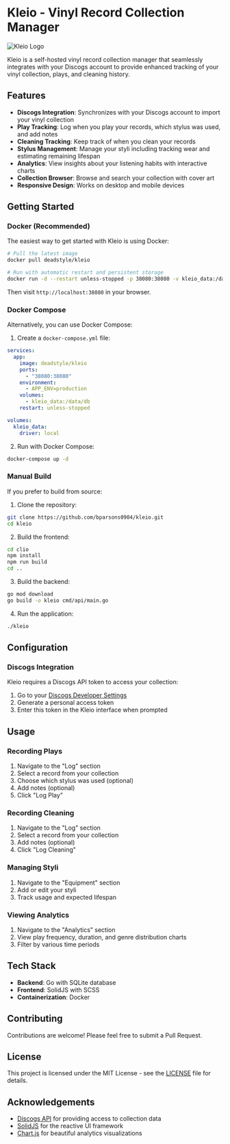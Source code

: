 # Kleio - Vinyl Record Collection Manager

![Kleio Logo](https://via.placeholder.com/150x150?text=Kleio)

Kleio is a self-hosted vinyl record collection manager that seamlessly integrates with your Discogs account to provide enhanced tracking of your vinyl collection, plays, and cleaning history.

## Features

- **Discogs Integration**: Synchronizes with your Discogs account to import your vinyl collection
- **Play Tracking**: Log when you play your records, which stylus was used, and add notes
- **Cleaning Tracking**: Keep track of when you clean your records
- **Stylus Management**: Manage your styli including tracking wear and estimating remaining lifespan
- **Analytics**: View insights about your listening habits with interactive charts
- **Collection Browser**: Browse and search your collection with cover art
- **Responsive Design**: Works on desktop and mobile devices

## Getting Started

### Docker (Recommended)

The easiest way to get started with Kleio is using Docker:

```bash
# Pull the latest image
docker pull deadstyle/kleio

# Run with automatic restart and persistent storage
docker run -d --restart unless-stopped -p 38080:38080 -v kleio_data:/data/db --name kleio deadstyle/kleio
```

Then visit `http://localhost:38080` in your browser.

### Docker Compose

Alternatively, you can use Docker Compose:

1. Create a `docker-compose.yml` file:

```yaml
services:
  app:
    image: deadstyle/kleio
    ports:
      - "38080:38080"
    environment:
      - APP_ENV=production
    volumes:
      - kleio_data:/data/db
    restart: unless-stopped

volumes:
  kleio_data:
    driver: local
```

2. Run with Docker Compose:

```bash
docker-compose up -d
```

### Manual Build

If you prefer to build from source:

1. Clone the repository:

```bash
git clone https://github.com/bparsons0904/kleio.git
cd kleio
```

2. Build the frontend:

```bash
cd clio
npm install
npm run build
cd ..
```

3. Build the backend:

```bash
go mod download
go build -o kleio cmd/api/main.go
```

4. Run the application:

```bash
./kleio
```

## Configuration

### Discogs Integration

Kleio requires a Discogs API token to access your collection:

1. Go to your [Discogs Developer Settings](https://www.discogs.com/settings/developers)
2. Generate a personal access token
3. Enter this token in the Kleio interface when prompted

## Usage

### Recording Plays

1. Navigate to the "Log" section
2. Select a record from your collection
3. Choose which stylus was used (optional)
4. Add notes (optional)
5. Click "Log Play"

### Recording Cleaning

1. Navigate to the "Log" section
2. Select a record from your collection
3. Add notes (optional)
4. Click "Log Cleaning"

### Managing Styli

1. Navigate to the "Equipment" section
2. Add or edit your styli
3. Track usage and expected lifespan

### Viewing Analytics

1. Navigate to the "Analytics" section
2. View play frequency, duration, and genre distribution charts
3. Filter by various time periods

## Tech Stack

- **Backend**: Go with SQLite database
- **Frontend**: SolidJS with SCSS
- **Containerization**: Docker

## Contributing

Contributions are welcome! Please feel free to submit a Pull Request.

## License

This project is licensed under the MIT License - see the [LICENSE](LICENSE) file for details.

## Acknowledgements

- [Discogs API](https://www.discogs.com/developers) for providing access to collection data
- [SolidJS](https://www.solidjs.com/) for the reactive UI framework
- [Chart.js](https://www.chartjs.org/) for beautiful analytics visualizations
